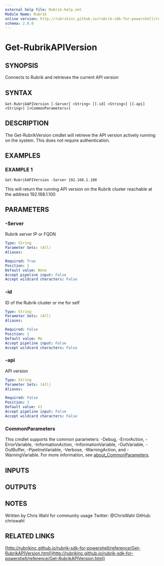 ```yaml
---
external help file: Rubrik-help.xml
Module Name: Rubrik
online version: http://rubrikinc.github.io/rubrik-sdk-for-powershell/reference/Get-RubrikAPIVersion.html
schema: 2.0.0
---
```


# Get-RubrikAPIVersion

## SYNOPSIS
Connects to Rubrik and retrieves the current API version

## SYNTAX

```
Get-RubrikAPIVersion [-Server] <String> [[-id] <String>] [[-api] <String>] [<CommonParameters>]
```

## DESCRIPTION
The Get-RubrikVersion cmdlet will retrieve the API version actively running on the system.
This does not require authentication.

## EXAMPLES

### EXAMPLE 1
```
Get-RubrikAPIVersion -Server 192.168.1.100
```

This will return the running API version on the Rubrik cluster reachable at the address 192.168.1.100

## PARAMETERS

### -Server
Rubrik server IP or FQDN

```yaml
Type: String
Parameter Sets: (All)
Aliases:

Required: True
Position: 1
Default value: None
Accept pipeline input: False
Accept wildcard characters: False
```

### -id
ID of the Rubrik cluster or me for self

```yaml
Type: String
Parameter Sets: (All)
Aliases:

Required: False
Position: 2
Default value: Me
Accept pipeline input: False
Accept wildcard characters: False
```

### -api
API version

```yaml
Type: String
Parameter Sets: (All)
Aliases:

Required: False
Position: 3
Default value: V1
Accept pipeline input: False
Accept wildcard characters: False
```

### CommonParameters
This cmdlet supports the common parameters: -Debug, -ErrorAction, -ErrorVariable, -InformationAction, -InformationVariable, -OutVariable, -OutBuffer, -PipelineVariable, -Verbose, -WarningAction, and -WarningVariable. For more information, see [about_CommonParameters](http://go.microsoft.com/fwlink/?LinkID=113216).

## INPUTS

## OUTPUTS

## NOTES
Written by Chris Wahl for community usage
Twitter: @ChrisWahl
GitHub: chriswahl

## RELATED LINKS

[http://rubrikinc.github.io/rubrik-sdk-for-powershell/reference/Get-RubrikAPIVersion.html](http://rubrikinc.github.io/rubrik-sdk-for-powershell/reference/Get-RubrikAPIVersion.html)

